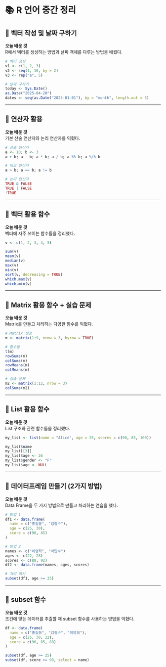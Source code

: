 # 📚 R 언어 중간 정리

## 📘 벡터 작성 및 날짜 구하기

**오늘 배운 것**  
R에서 벡터를 생성하는 방법과 날짜 객체를 다루는 방법을 배웠다.

```r
# 벡터 생성
v1 <- c(1, 2, 3)
v2 <- seq(1, 10, by = 2)
v3 <- rep("a", 5)

# 날짜 구하기
today <- Sys.Date()
as.Date("2025-04-20")
dates <- seq(as.Date("2025-01-01"), by = "month", length.out = 5)
```

---

## 🧮 연산자 활용

**오늘 배운 것**  
기본 산술 연산자와 논리 연산자를 익혔다.

```r
# 산술 연산자
a <- 10; b <- 3
a + b; a - b; a * b; a / b; a %% b; a %/% b

# 비교 연산자
a > b; a == b; a != b

# 논리 연산자
TRUE & FALSE
TRUE | FALSE
!TRUE
```

---

## 🧪 벡터 활용 함수

**오늘 배운 것**  
벡터에 자주 쓰이는 함수들을 정리했다.

```r
v <- c(1, 2, 3, 4, 5)

sum(v)
mean(v)
median(v)
max(v)
min(v)
sort(v, decreasing = TRUE)
which.max(v)
which.min(v)
```

---

## 🧱  Matrix 활용 함수 + 실습 문제

**오늘 배운 것**  
Matrix를 만들고 처리하는 다양한 함수를 익혔다.

```r
# Matrix 생성
m <- matrix(1:9, nrow = 3, byrow = TRUE)

# 함수들
t(m)
rowSums(m)
colSums(m)
rowMeans(m)
colMeans(m)

# 실습 문제
m2 <- matrix(1:12, nrow = 3)
colSums(m2)
```

---

## 🧳 List 활용 함수

**오늘 배운 것**  
List 구조와 관련 함수들을 정리했다.

```r
my_list <- list(name = "Alice", age = 25, scores = c(90, 85, 100))

my_list$name
my_list[[3]]
my_list$age <- 26
my_list$gender <- "F"
my_list$age <- NULL
```

---

## 🧾 데이터프레임 만들기 (2가지 방법)

**오늘 배운 것**  
Data Frame을 두 가지 방법으로 만들고 처리하는 연습을 했다.

```r
# 방법 1
df1 <- data.frame(
  name = c("홍길동", "김철수"),
  age = c(25, 30),
  score = c(90, 85)
)

# 방법 2
names <- c("이영희", "박민수")
ages <- c(22, 28)
scores <- c(88, 92)
df2 <- data.frame(names, ages, scores)

# 처리 예시
subset(df1, age >= 25)
```

---

## 🧩 subset 함수

**오늘 배운 것**  
조건에 맞는 데이터를 추출할 때 subset 함수를 사용하는 방법을 익혔다.

```r
df <- data.frame(
  name = c("홍길동", "김철수", "이영희"),
  age = c(25, 30, 22),
  score = c(90, 85, 88)
)

subset(df, age >= 25)
subset(df, score >= 90, select = name)
```
